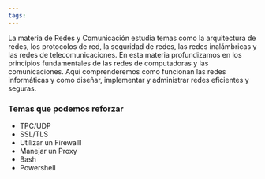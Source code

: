 ```yaml
---
tags:
---
```

La materia de Redes y Comunicación estudia temas como la arquitectura de redes, los protocolos de red, la seguridad de redes, las redes inalámbricas y las redes de telecomunicaciones. En esta materia profundizamos en los principios fundamentales de las redes de computadoras y las comunicaciones. Aquí comprenderemos como funcionan las redes informáticas y como diseñar, implementar y administrar redes eficientes y seguras.

### Temas que podemos reforzar
- TPC/UDP
- SSL/TLS
- Utilizar un Firewalll
- Manejar un Proxy
- Bash
- Powershell


